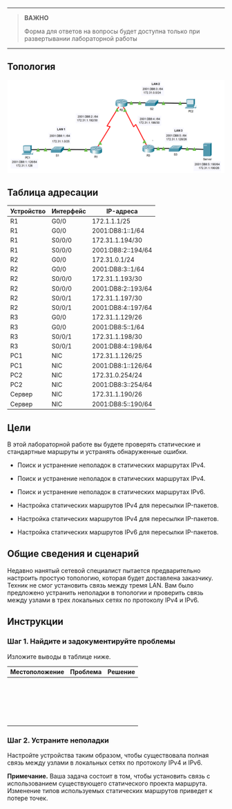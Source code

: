 
---

> **ВАЖНО**
> 
> Форма для ответов на вопросы будет доступна только при развертывании лабораторной работы 

---

## Топология

![](./assets/topology.png)

## Таблица адресации

| **Устройство** | **Интерфейс** | **IP-адреса**         |
|------------|-----------|--------------------|
| R1         | G0/0      | 172.1.1.1/25       |
| R1         | G0/0      | 2001:DB8:1::1/64   |
| R1         | S0/0/0    | 172.31.1.194/30    |
| R1         | S0/0/0    | 2001:DB8:2::194/64 |
| R2         | G0/0      | 172.31.0.1/24      |
| R2         | G0/0      | 2001:DB8:3::1/64   |
| R2         | S0/0/0    | 172.31.1.193/30    |
| R2         | S0/0/0    | 2001:DB8:2::193/64 |
| R2         | S0/0/1    | 172.31.1.197/30    |
| R2         | S0/0/1    | 2001:DB8:4::197/64 |
| R3         | G0/0      | 172.31.1.129/26    |
| R3         | G0/0      | 2001:DB8:5::1/64   |
| R3         | S0/0/1    | 172.31.1.198/30    |
| R3         | S0/0/1    | 2001:DB8:4::198/64 |
| PC1        | NIC       | 172.31.1.126/25    |
| PC1        | NIC       | 2001:DB8:1::126/64 |
| PC2        | NIC       | 172.31.0.254/24    |
| PC2        | NIC       | 2001:DB8:3::254/64 |
| Сервер     | NIC       | 172.31.1.190/26    |
| Сервер     | NIC       | 2001:DB8:5::190/64 |

## Цели

В этой лабораторной работе вы будете проверять статические и стандартные маршруты и устранять обнаруженные ошибки.

-   Поиск и устранение неполадок в статических маршрутах IPv4.

-   Поиск и устранение неполадок в статических маршрутах IPv4.

-   Поиск и устранение неполадок в статических маршрутах IPv6.

-   Настройка статических маршрутов IPv4 для пересылки IP-пакетов.

-   Настройка статических маршрутов IPv4 для пересылки IP-пакетов.

-   Настройка статических маршрутов IPv6 для пересылки IP-пакетов.

## Общие сведения и сценарий

Недавно нанятый сетевой специалист пытается предварительно настроить простую топологию, которая будет доставлена заказчику. Техник не смог установить связь между тремя LAN. Вам было предложено устранить неполадки в топологии и проверить связь между узлами в трех локальных сетях по протоколу IPv4 и IPv6.

## Инструкции

### Шаг 1. Найдите и задокументируйте проблемы

Изложите выводы в таблице ниже.

| **Местоположение** | **Проблема** | **Решение** |
|----------------|----------|---------|
| &nbsp;         |          |         |
| &nbsp;         |          |         |
| &nbsp;         |          |         |
| &nbsp;         |          |         |
| &nbsp;         |          |         |

### Шаг 2. Устраните неполадки

Настройте устройства таким образом, чтобы существовала полная связь между узлами в локальных сетях по протоколу IPv4 и IPv6.

**Примечание.** Ваша задача состоит в том, чтобы установить связь с использованием существующего статического проекта маршрута. Изменение типов используемых статических маршрутов приведет к потере точек.

<!-- [Скачать файл Packet Tracer для локального запуска](./assets/16.3.1-lab.pka) -->
